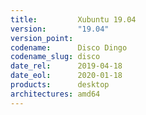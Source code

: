 ```yaml
---
title:         Xubuntu 19.04
version:       "19.04"
version_point:
codename:      Disco Dingo
codename_slug: disco
date_rel:      2019-04-18
date_eol:      2020-01-18
products:      desktop
architectures: amd64
---
```

